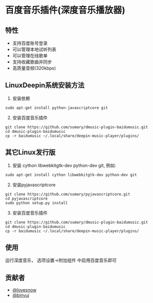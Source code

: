 百度音乐插件(深度音乐播放器)
========================

特性
--------
* 支持百度账号登录 
* 可以管理本地试听列表
* 可以管理在线歌单
* 支持收藏歌曲并同步
* 高质量音频(320kbps)

LinuxDeepin系统安装方法
----------------------
1. 安装依赖
```
sudo apt-get install python-javascriptcore git
```

2. 安装百度音乐插件
```
git clone https://github.com/sumary/dmusic-plugin-baidumusic.git
cd dmusic-plugin-baidumusic
cp -r baidumusic ~/.local/share/deepin-music-player/plugins/
```

其它Linux发行版
------------------

1. 安装 cython libwebkitgtk-dev python-dev git, 例如:
```
sudo apt-get install cython libwebkitgtk-dev python-dev git
```

2. 安装pyjavascriptcore
```
git clone https://github.com/sumary/pyjavascriptcore.git
cd pyjavascriptcore
sudo python setup.py install
```

3. 安装百度音乐插件
```
git clone https://github.com/sumary/dmusic-plugin-baidumusic.git
cd dmusic-plugin-baidumusic
cp -r baidumusic ~/.local/share/deepin-music-player/plugins/
```

使用
----

运行深度音乐， 选项设置->附加组件 中启用百度音乐即可


贡献者
-------

* [@lovesnow](https://github.com/lovesnow)
* [@binyuj](https://github.com/binyuj)

